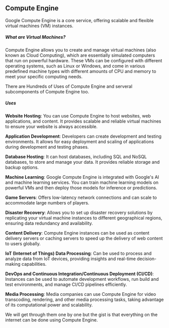 ## Compute Engine



Google Compute Engine is a core service, offering scalable and flexible virtual machines (VM) instances.



##### **What are Virtual Machines?**

Compute Engine allows you to create and manage virtual machines (also known as Cloud Computing), which are essentially simulated computers that run on powerful hardware. These VMs can be configured with different operating systems, such as Linux or Windows, and come in various predefined machine types with different amounts of CPU and memory to meet your specific computing needs.

There are Hundreds of Uses of Compute Engine and serveral subcomponents of Compute Engine too.

##### **Uses**

**Website Hosting**: You can use Compute Engine to host websites, web applications, and content. It provides scalable and reliable virtual machines to ensure your website is always accessible.

**Application Development**: Developers can create development and testing environments. It allows for easy deployment and scaling of applications during development and testing phases.

**Database Hosting**: It can host databases, including SQL and NoSQL databases, to store and manage your data. It provides reliable storage and backup options.

**Machine Learning**: Google Compute Engine is integrated with Google's AI and machine learning services. You can train machine learning models on powerful VMs and then deploy those models for inference or predictions.

**Game Servers**: Offers low-latency network connections and can scale to accommodate large numbers of players.

**Disaster Recovery**: Allows you to set up disaster recovery solutions by replicating your virtual machine instances to different geographical regions, ensuring data redundancy and availability.

**Content Delivery**: Compute Engine instances can be used as content delivery servers or caching servers to speed up the delivery of web content to users globally.

**IoT (Internet of Things) Data Processing**: Can be used to process and analyze data from IoT devices, providing insights and real-time decision-making capabilities.

**DevOps and Continuous Integration/Continuous Deployment (CI/CD)**: Instances can be used to automate development workflows, run build and test environments, and manage CI/CD pipelines efficiently.

**Media Processing**: Media companies can use Compute Engine for video transcoding, rendering, and other media processing tasks, taking advantage of its computational power and scalability.



We will get through them one by one but the gist is that everything on the internet can be done using Compute Engine.

